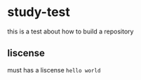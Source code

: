 # study-test
this is a test about how to build a repository
## liscense ##
must has a liscense
`hello world`